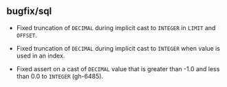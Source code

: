 ## bugfix/sql

* Fixed truncation of `DECIMAL` during implicit cast to `INTEGER` in `LIMIT`
  and `OFFSET`.

* Fixed truncation of `DECIMAL` during implicit cast to `INTEGER` when value is
  used in an index.

* Fixed assert on a cast of `DECIMAL` value that is greater than -1.0 and less
  than 0.0 to `INTEGER` (gh-6485).
